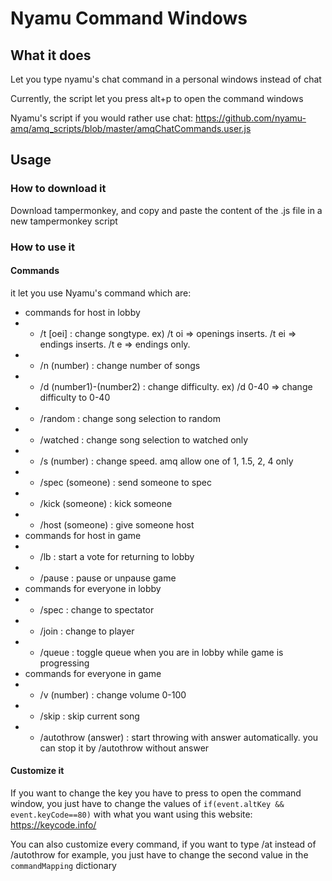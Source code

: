 # Nyamu Command Windows

## What it does
Let you type nyamu's chat command in a personal windows instead of chat

Currently, the script let you press alt+p to open the command windows

Nyamu's script if you would rather use chat: https://github.com/nyamu-amq/amq_scripts/blob/master/amqChatCommands.user.js

## Usage
### How to download it
Download tampermonkey, and copy and paste the content of the .js file in a new tampermonkey script

### How to use it
#### Commands
it let you use Nyamu's command which are:
- commands for host in lobby
- - /t [oei] : change songtype. ex) /t oi => openings inserts. /t ei => endings inserts. /t e => endings only.
- - /n (number) : change number of songs
- - /d (number1)-(number2) : change difficulty. ex) /d 0-40 => change difficulty to 0-40
- - /random : change song selection to random
- - /watched : change song selection to watched only
- - /s (number) : change speed. amq allow one of 1, 1.5, 2, 4 only
- - /spec (someone) : send someone to spec
- - /kick (someone) : kick someone
- - /host (someone) : give someone host
- commands for host in game
- - /lb : start a vote for returning to lobby
- - /pause : pause or unpause game
- commands for everyone in lobby
- - /spec : change to spectator
- - /join : change to player
- - /queue : toggle queue when you are in lobby while game is progressing
- commands for everyone in game
- - /v (number) : change volume 0-100
- - /skip : skip current song
- - /autothrow (answer) : start throwing with answer automatically. you can stop it by /autothrow without answer

#### Customize it
If you want to change the key you have to press to open the command window, you just have to change the values of `if(event.altKey && event.keyCode==80)` with what you want using this website: https://keycode.info/

You can also customize every command, if you want to type /at instead of /autothrow for example, you just have to change the second value in the `commandMapping` dictionary
